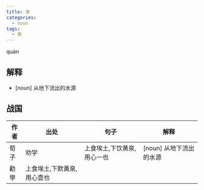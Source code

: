 ```yaml
---
title: 泉
categories:
  - noun
tags:
  - 泉
---
```


quán
<!-- more -->

## 解释
* [noun] 从地下流出的水源

## 战国

作者|出处|句子|解释
---|---|---|---
荀子|劝学|上食埃土,下饮黄泉, 用心一也|[noun] 从地下流出的水源
   |勸學|上食埃土,下飲黃泉, 用心壹也|
